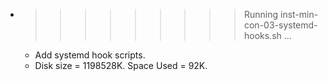 * >>>>>>>>> Running inst-min-con-03-systemd-hooks.sh ...
  * Add systemd hook scripts.
  * Disk size = 1198528K. Space Used = 92K.
